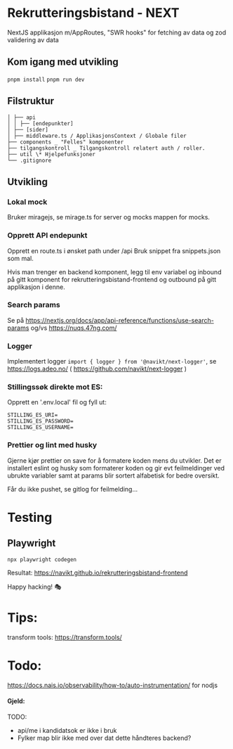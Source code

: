 # Rekrutteringsbistand - NEXT

NextJS applikasjon m/AppRoutes, "SWR hooks" for fetching av data og zod validering av data

## Kom igang med utvikling

`pnpm install`
`pnpm run dev`

## Filstruktur

```
│ ├── api
│ │ ├── [endepunkter]
│ ├── [sider]
│ ├── middleware.ts / ApplikasjonsContext / Globale filer
├── components _ "Felles" komponenter
├── tilgangskontroll _ Tilgangskontroll relatert auth / roller.
├── util \* Hjelpefunksjoner
└── .gitignore
```

## Utvikling

### Lokal mock

Bruker miragejs, se mirage.ts for server og mocks mappen for mocks.

### Opprett API endepunkt

Opprett en route.ts i ønsket path under /api
Bruk snippet fra snippets.json som mal.

Hvis man trenger en backend komponent, legg til env variabel og inbound på gitt komponent for rekrutteringsbistand-frontend og outbound på gitt applikasjon i denne.

### Search params

Se på https://nextjs.org/docs/app/api-reference/functions/use-search-params og/vs https://nuqs.47ng.com/

### Logger

Implementert logger `import { logger } from '@navikt/next-logger'`, se https://logs.adeo.no/ ( https://github.com/navikt/next-logger )

### Stillingssøk direkte mot ES:

Opprett en '.env.local' fil og fyll ut:

```
STILLING_ES_URI=
STILLING_ES_PASSWORD=
STILLING_ES_USERNAME=
```

### Prettier og lint med husky

Gjerne kjør prettier on save for å formatere koden mens du utvikler.
Det er installert eslint og husky som formaterer koden og gir evt feilmeldinger ved ubrukte variabler samt at params blir sortert alfabetisk for bedre oversikt.

Får du ikke pushet, se gitlog for feilmelding...

# Testing

## Playwright

`npx playwright codegen`

Resultat: https://navikt.github.io/rekrutteringsbistand-frontend

Happy hacking! 🎭

# Tips:

transform tools: https://transform.tools/

# Todo:

https://docs.nais.io/observability/how-to/auto-instrumentation/ for nodjs

#### Gjeld:

TODO:

- api/me i kandidatsok er ikke i bruk
- Fylker map blir ikke med over dat dette håndteres backend?

$$
$$

